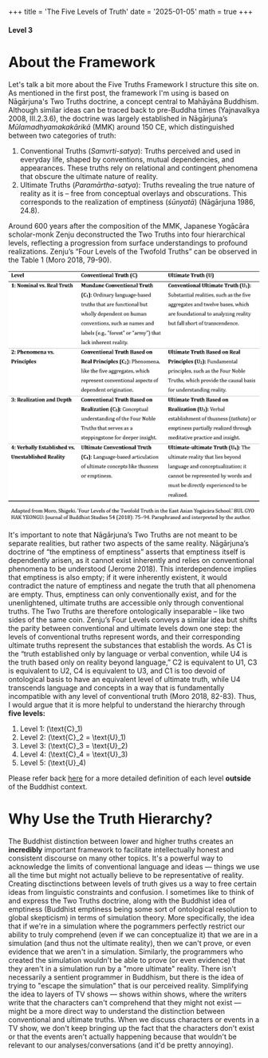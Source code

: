 +++
title = 'The Five Levels of Truth'
date = '2025-01-05'
math = true
+++
#### Level 3

# About the Framework
Let's talk a bit more about the Five Truths Framework I structure this site on. As mentioned in the first post, the framework I'm using is based on Nāgārjuna's Two Truths doctrine, a concept central to Mahāyāna  Buddhism. Although similar ideas can be traced back to pre-Buddha times (Yajnavalkya 2008, III.2.3.6), the doctrine was largely established in Nāgārjuna’s *Mūlamadhyamakakārikā* (MMK) around 150 CE, which distinguished between two categories of truth:
1.	Conventional Truths (*Samvrti-satya*): Truths perceived and used in everyday life, shaped by conventions, mutual dependencies, and appearances. These truths rely on relational and contingent phenomena that obscure the ultimate nature of reality.
2.	Ultimate Truths (*Paramārtha-satya*): Truths revealing the true nature of reality as it is – free from conceptual overlays and obscurations. This corresponds to the realization of emptiness (*śūnyatā*) (Nāgārjuna 1986, 24.8).

Around 600 years after the composition of the MMK, Japanese Yogācāra scholar-monk Zenju deconstructed the Two Truths into four hierarchical levels, reflecting a progression from surface understandings to profound realizations. Zenju’s “Four Levels of the Twofold Truths” can be observed in the Table 1 (Moro 2018, 79-90).

![Image alt](images/four_levels_of_truth.png)

It's important to note that Nāgārjuna’s Two Truths are not meant to be separate realities, but rather two aspects of the same reality. Nāgārjuna’s doctrine of “the emptiness of emptiness” asserts that emptiness itself is dependently arisen, as it cannot exist inherently and relies on conventional phenomena to be understood (Jerome 2018). This interdependence implies that emptiness is also empty; if it were inherently existent, it would contradict the nature of emptiness and negate the truth that all phenomena are empty. Thus, emptiness can only conventionally exist, and for the unenlightened, ultimate truths are accessible only through conventional truths. The Two Truths are therefore ontologically inseparable – like two sides of the same coin. Zenju’s Four Levels conveys a similar idea but shifts the parity between conventional and ultimate levels down one step: the levels of conventional truths represent words, and their corresponding ultimate truths represent the substances that establish the words. As C1 is the “truth established only by language or verbal convention, while U4 is the truth based only on reality beyond language,” C2 is equivalent to U1, C3 is equivalent to U2, C4 is equivalent to U3, and C1 is too devoid of ontological basis to have an equivalent level of ultimate truth, while U4 transcends language and concepts in a way that is fundamentally incompatible with any level of conventional truth (Moro 2018, 82-83). Thus, I would argue that it is more helpful to understand the hierarchy through **five levels:**

1. Level 1: \(\text{C}_1\)
2. Level 2: \(\text{C}_2 = \text{U}_1\)
3. Level 3: \(\text{C}_3 = \text{U}_2\)
4. Level 4: \(\text{C}_4 = \text{U}_3\)
5. Level 5: \(\text{U}_4\)

Please refer back [here](https://maliknyc.github.io/karmagambler.github.io/posts/test-post/) for a more detailed definition of each level **outside** of the Buddhist context.

# Why Use the Truth Hierarchy?
The Buddhist distinction between lower and higher truths creates an **incredibly** important framework to facilitate intellectually honest and consistent discourse on many other topics. It's a powerful way to acknowledge the limits of conventional language and ideas &mdash; things we use all the time but might not actually believe to be representative of reality. Creating disctinctions between levels of truth gives us a way to free certain ideas from linguistic constraints and confusion. I sometimes like to think of and express the Two Truths doctrine, along with the Buddhist idea of emptiness (Buddhist emptiness being some sort of ontological resolution to global skepticism) in terms of simulation theory. More specifically, the idea that if we're in a simulation where the pogrammers perfectly restrict our ability to truly comprehend (even if we can conceptualize it) that we are in a simulation (and thus not the ultimate reality), then we can't prove, or even evidence that we aren't in a simulation. Similarly, the programmers who created the simulation wouldn't be able to prove (or even evidence) that they aren't in a simulation run by a "more ultimate" reality. There isn't necessarily a sentient programmer in Buddhism, but there is the idea of trying to "escape the simulation" that is our perceived reality. Simplifying the idea to layers of TV shows &mdash; shows within shows, where the writers write that the characters can't comprehend that they might not exist &mdash; might be a more direct way to understand the distinction between conventional and ultimate truths. When we discuss characters or events in a TV show, we don't keep bringing up the fact that the characters don't exist or that the events aren't actually happening because that wouldn't be relevant to our analyses/conversations (and it'd be pretty annoying).